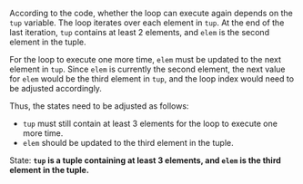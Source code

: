 According to the code, whether the loop can execute again depends on the `tup` variable. The loop iterates over each element in `tup`. At the end of the last iteration, `tup` contains at least 2 elements, and `elem` is the second element in the tuple. 

For the loop to execute one more time, `elem` must be updated to the next element in `tup`. Since `elem` is currently the second element, the next value for `elem` would be the third element in `tup`, and the loop index would need to be adjusted accordingly.

Thus, the states need to be adjusted as follows:
- `tup` must still contain at least 3 elements for the loop to execute one more time.
- `elem` should be updated to the third element in the tuple.

State: **`tup` is a tuple containing at least 3 elements, and `elem` is the third element in the tuple.**